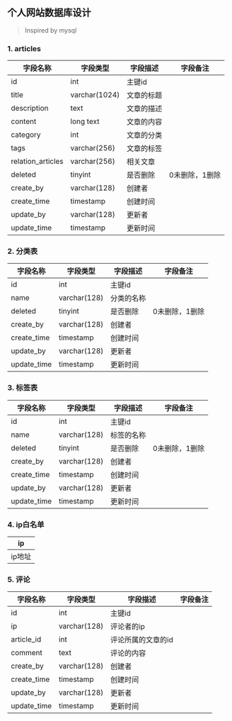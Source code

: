 ## 个人网站数据库设计

> Inspired by mysql

### 1. articles

| 字段名称              | 字段类型          | 字段描述  | 字段备注     |
| ----------------- | ------------- | ----- | -------- |
| id                | int           | 主键id  |          |
| title             | varchar(1024) | 文章的标题 |          |
| description       | text          | 文章的描述 |          |
| content           | long text     | 文章的内容 |          |
| category          | int           | 文章的分类 |          |
| tags              | varchar(256)  | 文章的标签 |          |
| relation_articles | varchar(256)  | 相关文章  |          |
| deleted           | tinyint       | 是否删除  | 0未删除，1删除 |
| create_by         | varchar(128)  | 创建者   |          |
| create_time       | timestamp     | 创建时间  |          |
| update_by         | varchar(128)  | 更新者   |          |
| update_time       | timestamp     | 更新时间  |          |

### 2. 分类表

| 字段名称        | 字段类型         | 字段描述  | 字段备注     |
| ----------- | ------------ | ----- | -------- |
| id          | int          | 主键id  |          |
| name        | varchar(128) | 分类的名称 |          |
| deleted     | tinyint      | 是否删除  | 0未删除，1删除 |
| create_by   | varchar(128) | 创建者   |          |
| create_time | timestamp    | 创建时间  |          |
| update_by   | varchar(128) | 更新者   |          |
| update_time | timestamp    | 更新时间  |          |

### 3. 标签表

| 字段名称        | 字段类型         | 字段描述  | 字段备注     |
| ----------- | ------------ | ----- | -------- |
| id          | int          | 主键id  |          |
| name        | varchar(128) | 标签的名称 |          |
| deleted     | tinyint      | 是否删除  | 0未删除，1删除 |
| create_by   | varchar(128) | 创建者   |          |
| create_time | timestamp    | 创建时间  |          |
| update_by   | varchar(128) | 更新者   |          |
| update_time | timestamp    | 更新时间  |          |

### 4. ip白名单

| ip   |
| ---- |
| ip地址 |

### 5. 评论

| 字段名称        | 字段类型         | 字段描述       | 字段备注 |
| ----------- | ------------ | ---------- | ---- |
| id          | int          | 主键id       |      |
| ip          | varchar(128) | 评论者的ip     |      |
| article_id  | int          | 评论所属的文章的id |      |
| comment     | text         | 评论的内容      |      |
| create_by   | varchar(128) | 创建者        |      |
| create_time | timestamp    | 创建时间       |      |
| update_by   | varchar(128) | 更新者        |      |
| update_time | timestamp    | 更新时间       |      |

